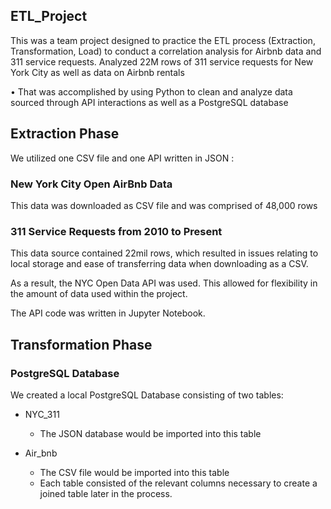 ## ETL_Project

This was a team project designed to practice the ETL process (Extraction, Transformation, Load) to conduct a correlation analysis for Airbnb data and 311 service requests. Analyzed 22M rows of 311 service requests for New York City as well as data on Airbnb rentals 
	
•	That was accomplished by using Python to clean and analyze data sourced through API interactions as well as a PostgreSQL database 


## Extraction Phase

We utilized one CSV file and one API written in JSON :

### New York City Open AirBnb Data 
This data was downloaded as CSV file and was comprised of  48,000 rows

### 311 Service Requests from 2010 to Present

This data source contained 22mil rows, which resulted in issues relating to  local storage and ease of transferring data when downloading as a CSV.   

As a result, the NYC Open Data API was used. This allowed for flexibility in the amount of  data used within the project.

The API code was written in  Jupyter Notebook.


## Transformation Phase

### PostgreSQL Database

We created a local PostgreSQL Database consisting of two tables:

* NYC_311

	* The JSON database would be imported into this table

* Air_bnb

	* The CSV file would be imported into this table
	* Each table consisted of the relevant columns necessary to create a joined table later in the process.


